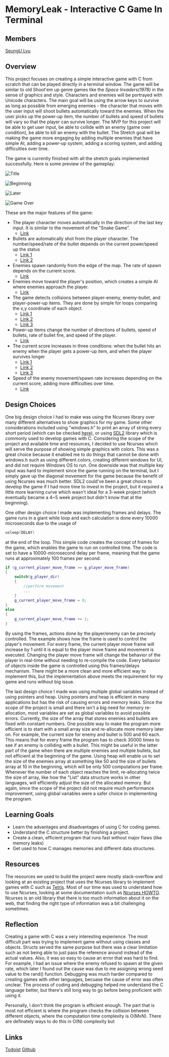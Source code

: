 # MemoryLeak - Interactive C Game In Terminal

## Members
[SeungU Lyu](https://github.com/SeunguLyu)

## Overview
This project focuses on creating a simple interactive game with C from scratch that can be played directly in a terminal window. The game will be similar to old Shoot'em up genre games like the *Space Invaders(1978)* in the sense of graphics and style. Characters and enemies will be portrayed with Unicode characters. The main goal will be using the arrow keys to survive as long as possible from emerging enemies - the character that moves with the user input will shoot bullets automatically toward the enemies. When the user picks up the power-up item, the number of bullets and speed of bullets will vary so that the player can survive longer. The MVP for this project will be able to get user input, be able to collide with an enemy (game over condition), be able to kill an enemy with the bullet. The Stretch goal will be making the game more engaging by adding multiple enemies that have simple AI, adding a power-up system, adding a scoring system, and adding difficulties over time. 

The game is currently finished with all the stretch goals implemented successfully. Here is some preview of the gameplay:

![Title](/Images/1.gif)

![Beginning](/Images/2.gif)

![Later](/Images/3.gif)

![Game Over](/Images/4.gif)

These are the major features of the game:

- The player character moves automatically in the direction of the last key input. It is similar to the movement of the "Snake Game".   
    - [Link](https://github.com/SeunguLyu/SoftSysMemoryLeak/blob/7ec0aedd0f9095d97e5e9f5a69dbc1250c3232f5/game.c#L877)
- Bullets are automatically shot from the player character. The number/speed/rate of the bullet depends on the current power/speed up the status 
    - [Link 1](https://github.com/SeunguLyu/SoftSysMemoryLeak/blob/7ec0aedd0f9095d97e5e9f5a69dbc1250c3232f5/game.c#L602)
    - [Link 2](https://github.com/SeunguLyu/SoftSysMemoryLeak/blob/7ec0aedd0f9095d97e5e9f5a69dbc1250c3232f5/game.c#L472)
- Enemies spawn randomly from the edge of the map. The rate of spawn depends on the current score.
    - [Link](https://github.com/SeunguLyu/SoftSysMemoryLeak/blob/7ec0aedd0f9095d97e5e9f5a69dbc1250c3232f5/game.c#L541)
- Enemies move toward the player's position, which creates a simple AI where enemies approach the player.
    - [Link](https://github.com/SeunguLyu/SoftSysMemoryLeak/blob/7ec0aedd0f9095d97e5e9f5a69dbc1250c3232f5/game.c#L407)
- The game detects collisions between player-enemy, enemy-bullet, and player-power-up items. They are done by simple for loops comparing the x,y coordinate of each object. 
    - [Link 1](https://github.com/SeunguLyu/SoftSysMemoryLeak/blob/7ec0aedd0f9095d97e5e9f5a69dbc1250c3232f5/game.c#L338)
    - [Link 2](https://github.com/SeunguLyu/SoftSysMemoryLeak/blob/7ec0aedd0f9095d97e5e9f5a69dbc1250c3232f5/game.c#L349)
    - [Link 3](https://github.com/SeunguLyu/SoftSysMemoryLeak/blob/7ec0aedd0f9095d97e5e9f5a69dbc1250c3232f5/game.c#L375)
- Power-up items change the number of directions of bullets, speed of bullets, rate of bullet fire, and speed of the player. 
    - [Link](https://github.com/SeunguLyu/SoftSysMemoryLeak/blob/7ec0aedd0f9095d97e5e9f5a69dbc1250c3232f5/game.c#L375)
- The current score increases in three conditions: when the bullet hits an enemy when the player gets a power-up item, and when the player survives longer 
    - [Link 1](https://github.com/SeunguLyu/SoftSysMemoryLeak/blob/7ec0aedd0f9095d97e5e9f5a69dbc1250c3232f5/game.c#L368)
    - [Link 2](https://github.com/SeunguLyu/SoftSysMemoryLeak/blob/7ec0aedd0f9095d97e5e9f5a69dbc1250c3232f5/game.c#L380)
    - [Link 3](https://github.com/SeunguLyu/SoftSysMemoryLeak/blob/7ec0aedd0f9095d97e5e9f5a69dbc1250c3232f5/game.c#L844)
- Speed of the enemy movement/spawn rate increases depending on the current score, adding more difficulties over time.
    - [Link](https://github.com/SeunguLyu/SoftSysMemoryLeak/blob/7ec0aedd0f9095d97e5e9f5a69dbc1250c3232f5/game.c#L840)


## Design Choices

One big design choice I had to make was using the Ncurses library over many different alternatives to show graphics for my game. Some other considerations included using "windows.h" to print an array of string every short period (which can be checked [here](https://github.com/SeunguLyu/SoftSysMemoryLeak/blob/89a6d7d65a316ad694ff2fe402ee1798256dfbc9/memoryleak.c)), or using [SDL2](https://www.libsdl.org/) library which is commonly used to develop games with C. Considering the scope of the project and available time and resources, I decided to use Ncurses which will serve the purpose of showing simple graphics with colors. This was a great choice because it enabled me to do things that cannot be done with windows.h such as using different colors, creating different windows for UI, and did not require Windows OS to run. One downside was that multiple key input was hard to implement since the game running on the terminal, but I simply gave up the diagonal movement for the game because the benefit of using Ncurses was much better. SDL2 could've been a great choice to develop the game if I had more time to invest in the project, but it required a little more learning curve which wasn't ideal for a 3-week project (which eventually became a 4~5 week project but didn't know that at the beginning).

One other design choice I made was implementing frames and delays. The game runs in a giant while loop and each calculation is done every 10000 microseconds due to the usage of 

```C
usleep(DELAY)
```

at the end of the loop. This simple code creates the concept of frames for the game, which enables the game to run on controlled time. The code is set to have a 10000-microsecond delay per frame, meaning that the game runs at approximately 100 frames per second. 

```C++
if (g_current_player_move_frame >= g_player_move_frame)
{
    switch(g_player_dir)
    {
        //perform movement
        ...
    }
    g_current_player_move_frame = 0;
}
else
{
    g_current_player_move_frame += 1;
}
```
By using the frames, actions done by the player/enemy can be precisely controlled. The example shows how the frame is used to control the player's movement. For every frame, the current player move frame will increase by 1 until it is equal to the player move frame and movement is executed. Changing the player move frame will change the behavior of the player in real-time without needing to re-compile the code. Every behavior of objects inside the game is controlled using this frames/delays mechanism. There might be a more clean and more efficient way to implement this, but the implementation above meets the requirement for my game and runs without big issue.

The last design choice I made was using multiple global variables instead of using pointers and heap. Using pointers and heap is efficient in many applications but has the risk of causing errors and memory leaks. Since the scope of the project is small and there isn't a big need for memory re-allocation, most variables are set as global variables to avoid possible errors. Currently, the size of the array that stores enemies and bullets are fixed with constant numbers. One possible way to make the program more efficient is to start with a small array size and re-allocate more memory later on. For example, the current size for enemy and bullet is 500 and 60 each. This means that for every frame the program has to check 30000 times to see if an enemy is colliding with a bullet. This might be useful in the latter part of the game when there are multiple enemies and multiple bullets, but not efficient at the beginning of the game. Using heap will enable us to set the size of the enemies array at something like 50 and the size of bullets array at 10 in the beginning, which will be only 500 computations per frame. Whenever the number of each object reaches the limit, re-allocating twice the size of array, like how the "List" data structure works in other languages, will efficiently adjust the size of the allocated memory. But again, since the scope of the project did not require much performance improvement, using global variables were a safer choice in implementing the program.

## Learning Goals
- Learn the advantages and disadvantages of using C for coding games.
- Understand the C structure better by finishing a project.
- Create a clean, efficient program that runs fast without major flaws (like memory leaks)
- Get used to how C manages memories and different data structures.

## Resources
The resources we used to build the project were mostly stack-overflow and looking at an existing project that uses the Ncurses library to implement games with C such as [Tetris](https://github.com/brenns10/tetris). Most of our time was used to understand how to use Ncurses, looking at some documentation such as [Ncurses HOWTO](https://tldp.org/HOWTO/NCURSES-Programming-HOWTO/). Ncurses is an old library that there is too much information about it on the web, that finding the right type of information was a bit challenging sometimes.

## Reflection
Creating a game with C was a very interesting experience. The most difficult part was trying to implement game without using classes and objects. Structs served the same purpose but there was a clear limitation such as not being able to just pass the reference around instead of the actual values. Also, it was so easy to cause an error that was hard to find. For example, I had an issue where the enemy refused to spawn at the given rate, which later I found out the cause was due to me assigning wrong seed value to the rand() function. Debugging was much harder compared to creating games with other languages, becuase the cause of error was often unclear. The process of coding and debugging helped me understand the C language better, but there's still long way to go before being proficient with using it.

Personally, I don't think the program is efficient enough. The part that is most not efficient is where the program checks the collision between different objects, where the computation time complexity is O(MxN). There are definately ways to do this in O(N) complexity but 



## Links
[Todoist](https://todoist.com/app/project/2285818211)
[Github](https://github.com/SeunguLyu/SoftSysMemoryLeak)